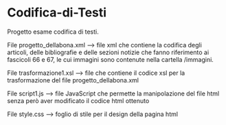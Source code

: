 # Codifica-di-Testi
Progetto esame codifica di testi.

File progetto_dellabona.xml --> file xml che contiene la codifica degli articoli, delle bibliografie e delle sezioni notizie che fanno riferimento ai fascicoli 66 e 67, le cui immagini sono contenute nella cartella /immagini.

File trasformazione1.xsl --> file che contiene il codice xsl per la trasformazione del file progetto_dellabona.xml

File script1.js --> file JavaScript che permette la manipolazione del file html senza però aver modificato il codice html ottenuto

File style.css --> foglio di stile per il design della pagina html
